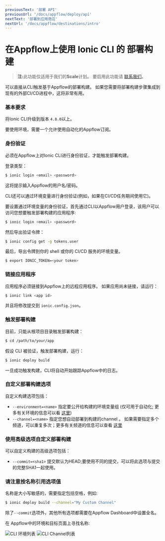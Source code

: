 ```yaml
---
previousText: '部署 API'
previousUrl: '/docs/appflow/deploy/api'
nextText: '部署到应用商店'
nextUrl: '/docs/appflow/destinations/intro'
---
```


# 在Appflow上使用 Ionic CLI 的 部署构建

<blockquote>
  <p><b>注:</b>此功能仅适用于我们的<b>Scale</b>计划。 要启用此功能请 <a href="/sales">联系我们</a>。</p>
</blockquote>

可以直接从CLI触发基于Appflow的部署构建。 如果您需要将部署构建步骤集成到现有的外部CI/CD进程中，这将非常有用。

### 基本要求

将Ionic CLI升级到版本 `4.8.0`以上。

要使用环境，需要一个允许使用自动化的Appflow订阅。

### 身份验证

必须在Appflow上对Ionic CLI进行身份验证，才能触发部署构建。

登录类型：

```bash
$ ionic login <email> <password>
```

这将提示输入Appflow的用户名/密码。

CLI还可以通过环境变量进行身份验证(例如，如果在CI/CD任务期间使用它)。

要设置通过环境变量的身份验证，首先通过CLI以Appflow用户登录，该用户可以访问您想要触发部署构建的应用程序:

```bash
$ ionic login <email> <password>
```

然后导出验证令牌：

```bash
$ ionic config get -g tokens.user
```

最后，导出令牌到你的 shell 或你的 CI/CD 服务的环境变量。

```bash
$ export IONIC_TOKEN=<your token>
```

### 链接应用程序

应用程序必须链接到Appflow上的远程应用程序。 如果应用尚未链接，请运行：

```bash
$ ionic link <app id>
```

并且将修改提交到 `ionic.config.json`。

### 触发部署构建

目前，只能从根项目目录触发部署构建：

```bash
$ cd /path/to/your/app
```

假设 CLI 被验证，触发部署构建，运行：

```bash
$ ionic deploy build
```

一旦成功触发构建，CLI将自动开始跟踪Appflow中的日志。

### 自定义部署构建选项

自定义构建选项包括：

* `--environment=<name>` 指定要公开给构建的环境变量组 (仅可用于自动化; 更多有关环境的信息可以看 [这里](/docs/appflow/environments/))
* `--channel=<name>` 指定您想自动部署到构建的channel 。 如果需要指定多个频道，可以重复多次；更多有关频道的信息可以查看 [这里](/docs/appflow/deploy/channels/)

### 使用高级选项自定义部署构建

可以自定义构建的高级选项包括：

* `--commit=<sha1>` 提交默认为HEAD;要使用不同的提交，可以将此选项与提交的完整SHA1一起使用。

### 请注意按名称引用选项值

名称是大小写敏感的，需要指定包括空格，例如:

```bash
$ ionic deploy build --channel="My Custom Channel"
```

除了`--commit`选项外，其他所有选项都需要在Appflow Dashboard中设置全名。

在 Appflow中的环境和目标页面上寻找名称:

![CLI 环境列表](/docs/assets/img/appflow/cli-environments-list.png) ![CLI Channel列表](/docs/assets/img/appflow/cli-channels-list.png)